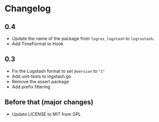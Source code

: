 # Changelog

## 0.4

 * Update the name of the package from `logrus_logstash` to `logrustash`.
 * Add TimeFormat to Hook

## 0.3

 * Fix the Logstash format to set `@version` to `"1"`
 * Add unit-tests to logstash.go
 * Remove the assert package
 * Add prefix filtering

## Before that (major changes)

 * Update LICENSE to MIT from GPL

